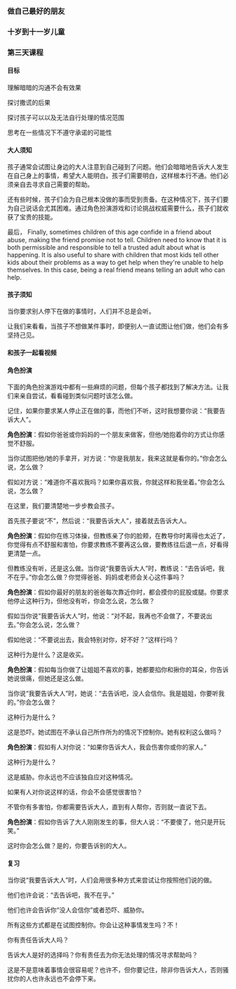 ### 做自己最好的朋友

### 十岁到十一岁儿童

### 第三天课程

#### 目标

理解暗暗的沟通不会有效果

探讨撒谎的后果

探讨孩子可以以及无法自行处理的情况范围

思考在一些情况下不遵守承诺的可能性

#### 大人须知

孩子通常会试图让身边的大人注意到自己碰到了问题。他们会暗暗地告诉大人发生在自己身上的事情，希望大人能明白。孩子们需要明白，这样根本行不通。他们必须亲自去寻求自己需要的帮助。

还有些时候，孩子们会为自己根本没做的事而受到责备。在这种情况下，孩子们要为自己说话会尤其困难。通过角色扮演游戏和讨论挑战权威需要什么，孩子们就收获了宝贵的技能。

最后，
Finally, sometimes children of this age confide in a friend about abuse, making the friend promise not to tell. Children need to know that it is both permissible and responsible to tell a trusted adult about what is happening. It is also useful to share with children that most kids tell other kids about their problems as a way to get help when they're unable to help themselves. In this case, being a real friend means telling an adult who can help.

#### 孩子须知



当你要求别人停下在做的事情时，人们并不总是会听。



让我们来看看，当孩子不想做某件事时，即便别人一直试图让他们做，他们会有多坚持己见。



#### 和孩子一起看视频



#### 角色扮演



下面的角色扮演游戏中都有一些麻烦的问题，但每个孩子都找到了解决方法。让我们来亲自尝试，看看碰到类似问题时该怎么做。



记住，如果你要求某人停止正在做的事，而他们不听，这时我想要你说：“我要告诉大人”。



**角色扮演**：假如你爸爸或你妈妈的一个朋友来做客，但他/她抱着你的方式让你感觉不舒服。



当你试图把他/她的手拿开，对方说：“你是我朋友，我来这就是看你的。”你会怎么说，怎么做？



假如对方说：“难道你不喜欢我吗？如果你喜欢我，你就这样和我坐着。”你会怎么说，怎么做？



在这里，我们要清楚地一步步教会孩子。



首先孩子要说“不”，然后说：“我要告诉大人”，接着就去告诉大人。



**角色扮演**：假如你在练习体操，但教练亲了你的脸颊，在教导你时离得也太近了，你觉得有点不舒服和害怕，你要求教练不要再这么做，要教练往后退一点，好看得更清楚一点。



但教练没有听，还是这么做。当你说“我要告诉大人”时，教练说：“去告诉吧，我不在乎。”你会怎么做？你觉得爸爸、妈妈或老师会关心这件事吗？



**角色扮演**：假如你最好的朋友的爸爸每次靠近你时，都会摸你的屁股或腿。你要求他停止这种行为，但他没有听，你会怎么说，怎么做？



假如当你说“我要告诉大人”时，他说：“对不起，我再也不会做了，不要说出去。”你会怎么说，怎么做？



假如他说：“不要说出去，我会特别对你，好不好？”这样行吗？



这种行为是什么？这是收买。



**角色扮演**：假如每当你做了让姐姐不喜欢的事，她都要掐你和揪你的耳朵，你告诉她说很痛，但她还是这么做。



当你说“我要告诉大人”时，她说：“去告诉吧，没人会信你。我是姐姐，你要听我的。”你会怎么做？



这种行为是什么？



这是恐吓。她试图在不承认自己所作所为的情况下控制你。她有权利这么做吗？



**角色扮演**：假如有人对你说：“如果你告诉大人，我会伤害你或你的家人。”



这种行为是什么？



这是威胁。你永远也不应该独自应对这种情况。



如果有人对你说这样的话，你会不会感觉很害怕？



不管你有多害怕，你都需要告诉大人，直到有人帮你，否则就一直说下去。



**角色扮演**：假如你告诉了大人刚刚发生的事，但大人说：“不要傻了，他只是开玩笑。”



这时你会怎么做？是的，你要告诉别的大人。



#### 复习



当你说“我要告诉大人”时，人们会用很多种方式来尝试让你按照他们说的做。



他们也许会说：“去告诉吧，我不在乎。”



他们也许会告诉你“没人会信你”或者恐吓、威胁你。



所有这些方式都是在试图控制你。你会让这种事情发生吗？不！



你有责任告诉大人吗？



告诉大人是好的选择吗？你有责任去为你无法处理的情况寻求帮助吗？



这是不是意味着事情会很容易呢？也许不，但你要记住，除非你告诉大人，否则骚扰你的人也许永远也不会停下来。




